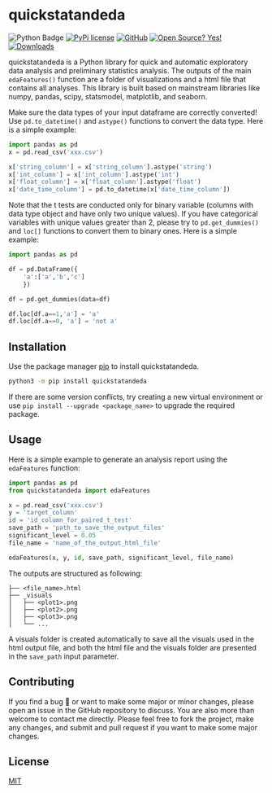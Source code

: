 # quickstatandeda

![Python Badge](https://img.shields.io/badge/Python-3776AB?logo=python&logoColor=fff&style=flat)
[![PyPi license](https://badgen.net/pypi/license/pip/)](https://pypi.org/project/quickstatandeda/)
[![GitHub](https://badgen.net/badge/icon/github?icon=github&label)](https://github.com/mattkczhang/quickstatandeda)
[![Open Source? Yes!](https://badgen.net/badge/Open%20Source%20%3F/Yes%21/blue?icon=github)](https://github.com/mattkczhang/quickstatandeda)
[![Downloads](https://static.pepy.tech/badge/quickstatandeda)](https://pepy.tech/project/quickstatandeda)

quickstatandeda is a Python library for quick and automatic exploratory data analysis and preliminary statistics analysis. The outputs of the main `edaFeatures()` function are a folder of visualizations and a html file that contains all analyses. This library is built based on mainstream libraries like numpy, pandas, scipy, statsmodel, matplotlib, and seaborn. 

Make sure the data types of your input dataframe are correctly converted! Use `pd.to_datetime()` and `astype()` functions to convert the data type. Here is a simple example:

```python
import pandas as pd
x = pd.read_csv('xxx.csv')

x['string_column'] = x['string_column'].astype('string')
x['int_column'] = x['int_column'].astype('int')
x['float_column'] = x['float_column'].astype('float')
x['date_time_column'] = pd.to_datetime(x['date_time_column'])
```

Note that the t tests are conducted only for binary variable (columns with data type object and have only two unique values). If you have categorical variables with unique values greater than 2, please try to `pd.get_dummies()` and `loc[]` functions to convert them to binary ones. Here is a simple example:

```python
import pandas as pd

df = pd.DataFrame({
    'a':['a','b','c']
    })

df = pd.get_dummies(data=df)

df.loc[df.a==1,'a'] = 'a'
df.loc[df.a==0, 'a'] = 'not a'
```

## Installation

Use the package manager [pip](https://pypi.org/project/quickstatandeda/) to install quickstatandeda. 

```bash
python3 -m pip install quickstatandeda
```

If there are some version conflicts, try creating a new virtual environment or use `pip install --upgrade <package_name>` to upgrade the required package. 

## Usage

Here is a simple example to generate an analysis report using the `edaFeatures` function: 

```python
import pandas as pd
from quickstatandeda import edaFeatures

x = pd.read_csv('xxx.csv')
y = 'target_column'
id = 'id_column_for_paired_t_test'
save_path = 'path_to_save_the_output_files'
significant_level = 0.05
file_name = 'name_of_the_output_html_file'

edaFeatures(x, y, id, save_path, significant_level, file_name)
```

The outputs are structured as following:

```
├── <file_name>.html
├── _visuals
│   ├── <plot1>.png
│   ├── <plot2>.png
│   ├── <plot3>.png
│   └── ...
```

A visuals folder is created automatically to save all the visuals used in the html output file, and both the html file and the visuals folder are presented in the `save_path` input parameter. 

## Contributing

If you find a bug 🐛 or want to make some major or minor changes, please open an issue in the GitHub repository to discuss. You are also more than welcome to contact me directly. Please feel free to fork the project, make any changes, and submit and pull request if you want to make some major changes. 

## License

[MIT](https://choosealicense.com/licenses/mit/)